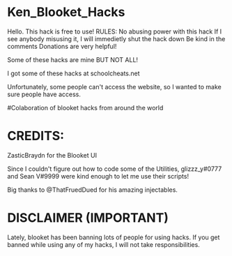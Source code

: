 # Ken_Blooket_Hacks
Hello.  This hack is free to use!
RULES:
No abusing power with this hack
If I see anybody misusing it, I will immedietly shut the hack down 
Be kind in the comments
Donations are very helpful!

Some of these hacks are mine BUT NOT ALL!

I got some of these hacks at schoolcheats.net

Unfortunately, some people can't access the website, so I wanted to make sure people have access.

#Colaboration of blooket hacks from around the world


# CREDITS:

ZasticBraydn for the Blooket UI

Since I couldn't figure out how to code some of the Utilities, glizzz_y#0777 and Sean V#9999 were kind enough to let me use their scripts!

Big thanks to @ThatFruedDued for his amazing injectables.

# DISCLAIMER (IMPORTANT)

Lately, blooket has been banning lots of people for using hacks.  If you get banned while using any of my hacks, I will not take responsibilities.
